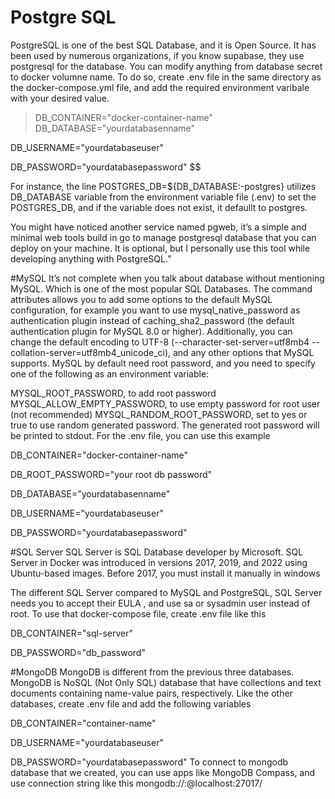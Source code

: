 # Postgre SQL
PostgreSQL is one of the best SQL Database, and it is Open Source. It has been used by numerous organizations, if you know supabase, they use postgresql for the database. 
You can modify anything from database secret to docker volumne name. To do so, create .env file in the same directory as the docker-compose.yml file, and add the required environment varibale with your desired value.

> DB_CONTAINER="docker-container-name"
> DB_DATABASE="yourdatabasenname"

DB_USERNAME="yourdatabaseuser"

DB_PASSWORD="yourdatabasepassword"
$$

For instance, the line POSTGRES_DB=${DB_DATABASE:-postgres} utilizes DB_DATABASE variable from the environment variable file (.env) to set the POSTGRES_DB, and if the variable does not exist, it defaullt to postgres.

You might have noticed another service named pgweb, it’s a simple and minimal web tools build in go to manage postgresql database that you can deploy on your machine. It is optional, but I personally use this tool while developing anything with PostgreSQL.”

#MySQL
It’s not complete when you talk about database without mentioning MySQL. Which is one of the most popular SQL Databases. The command attributes allows you to add some options to the default MySQL configuration, for example you want to use mysql_native_password as authentication plugin instead of caching_sha2_password (the default authentication plugin for MySQL 8.0 or higher). Additionally, you can change the default encoding to UTF-8 (--character-set-server=utf8mb4 --collation-server=utf8mb4_unicode_ci), and any other options that MySQL supports. MySQL by default need root password, and you need to specify one of the following as an environment variable:

MYSQL_ROOT_PASSWORD, to add root password
MYSQL_ALLOW_EMPTY_PASSWORD, to use empty password for root user (not recommended)
MYSQL_RANDOM_ROOT_PASSWORD, set to yes or true to use random generated password. The generated root password will be printed to stdout.
For the .env file, you can use this example

DB_CONTAINER="docker-container-name"

DB_ROOT_PASSWORD="your root db password"

DB_DATABASE="yourdatabasenname"

DB_USERNAME="yourdatabaseuser"

DB_PASSWORD="yourdatabasepassword"

#SQL Server
SQL Server is SQL Database developer by Microsoft. SQL Server in Docker was introduced in versions 2017, 2019, and 2022 using Ubuntu-based images. Before 2017, you must install it manually in windows

The different SQL Server compared to MySQL and PostgreSQL, SQL Server needs you to accept their EULA , and use sa or sysadmin user instead of root. To use that docker-compose file, create .env file like this

DB_CONTAINER="sql-server"

DB_PASSWORD="db_password"

#MongoDB
MongoDB is different from the previous three databases. MongoDB is NoSQL (Not Only SQL) database that have collections and text documents containing name-value pairs, respectively.  Like the other databases, create .env file and add the following variables

DB_CONTAINER="container-name"

DB_USERNAME="yourdatabaseuser"

DB_PASSWORD="yourdatabasepassword"
To connect to mongodb database that we created, you can use apps like MongoDB Compass, and use connection string like this mongodb://<username>:<password>@localhost:27017/
